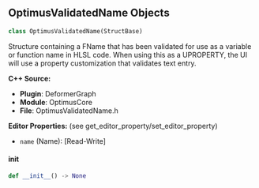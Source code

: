 ## OptimusValidatedName Objects

```python
class OptimusValidatedName(StructBase)
```

Structure containing a FName that has been validated for use as a variable or function name in HLSL code.
When using this as a UPROPERTY, the UI will use a property customization that validates text entry.

**C++ Source:**

- **Plugin**: DeformerGraph
- **Module**: OptimusCore
- **File**: OptimusValidatedName.h

**Editor Properties:** (see get_editor_property/set_editor_property)

- ``name`` (Name):  [Read-Write]

<a id="unreal.OptimusValidatedName.__init__"></a>

#### __init__

```python
def __init__() -> None
```

<a id="unreal.OptimusExecutionDomain"></a>